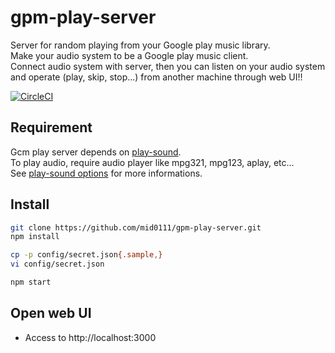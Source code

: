 gpm-play-server
====

Server for random playing from your Google play music library.  
Make your audio system to be a Google play music client.  
Connect audio system with server, then you can listen on your audio system and operate (play, skip, stop...) from another machine through web UI!!

[![CircleCI](https://circleci.com/gh/mid0111/gpm-play-server/tree/master.svg?style=svg)](https://circleci.com/gh/mid0111/gpm-play-server/tree/master)

## Requirement

Gcm play server depends on [play-sound](https://github.com/shime/play-sound/blob/master/index.js).  
To play audio, require audio player like mpg321, mpg123, aplay, etc...  
See [play-sound options](https://github.com/shime/play-sound/blob/master/index.js) for more informations.

## Install

```bash
git clone https://github.com/mid0111/gpm-play-server.git
npm install

cp -p config/secret.json{.sample,}
vi config/secret.json

npm start
```

## Open web UI

* Access to http://localhost:3000

